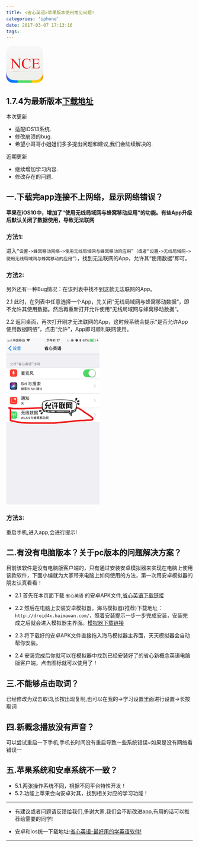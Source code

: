```yaml
---
title: <省心英语>苹果版本使用常见问题!
categories: 'iphone'
date: 2017-03-07 17:13:16
tags:
---
```


<img src="https://raw.githubusercontent.com/sukeyang/blogImage/master/imgicon-83.5%402x.png" width = "100" height = "100" div align=center/>

## 1.7.4为最新版本[下载地址](http://ncechina.com/)

本次更新

- 适配iOS13系统.
- 修改崩溃的bug.
- 希望小哥哥小姐姐们多多提出问题和建议,我们会陆续解决的.

近期更新

- 继续增加学习内容.
- 修改存在的问题.

## 一.下载完app连接不上网络，显示网络错误？
**苹果在iOS10中，增加了“使用无线局域网与蜂窝移动应用”的功能。有些App升级后默认关闭了数据使用，导致无法联网**

### 方法1:
进入`“设置->蜂窝移动网络->使用无线局域网与蜂窝移动的应用”（或者“设置->无线局域网->使用无线局域网与蜂窝移动的应用”）`，找到无法联网的App，允许其“使用数据”即可。

### 方法2:
另外还有一种Bug情况：在该列表中找不到这款无法联网的App。

2.1 此时，在列表中任意选择一个App，先关闭“无线局域网与蜂窝移动数据“，即不允许其使用数据。然后再重新打开允许使用“无线局域网与蜂窝移动数据”。

2.2 返回桌面，再次打开刚才无法联网的App，这时候系统会提示“是否允许App使用数据网络”，点击“允许”，App即可顺利联网使用。

<!-- more -->

<img src="https://raw.githubusercontent.com/sukeyang/blogImage/master/imgp58901814.jpg" width = "50%" height = "50%" div align=center />

### 方法3:
重启手机,进入app,会进行提示!

## 二.有没有电脑版本？关于pc版本的问题解决方案？
目前该软件是没有电脑版客户端的，只有通过安装安卓模拟器来实现在电脑上使用该款软件，下面小编就为大家带来电脑上如何使用的方法，第一次用安卓模拟器的朋友认真看看！

* 2.1 首先在本页面下载 `省心英语` 的安卓APK文件,[省心英语下载链接](http://ncechina.com/)

* 2.2 然后在电脑上安装安卓模拟器，海马模拟器(推荐)下载地址：`http://droid4x.haimawan.com/`，照着安装提示一步一步完成安装，安装完成之后就会进入模拟器主界面。[模拟器下载链接](http://droid4x.haimawan.com/)

* 2.3 将下载好的安卓APK文件直接拖入海马模拟器主界面，天天模拟器会自动帮你安装。

* 2.4 安装完成后你就可以在模拟器中找到已经安装好了的省心新概念英语电脑版客户端，点击图标就可以使用了！

## 三.不能够点击取词？
已经修改为双击取词,长按出现复制,也可以在我的->学习设置里面进行设置->长按取词

## 四.新概念播放没有声音？
可以尝试重启一下手机,手机长时间没有重启导致一些系统错误~如果是没有网络看错误一

## 五.苹果系统和安卓系统不一致？
- 5.1.两张操作系统不同，根据不同平台特性开发！
- 5.2.功能上苹果会向安卓对其，找到相关对应的学习功能！


--------
* 有建议或者问题请反馈给我们,多谢大家,我们会不断改进app,有用的话可以推荐给需要的同学!

* 安卓和ios统一下载地址:[省心英语-最好用的学英语软件!](http://ncechina.com/)

--------
